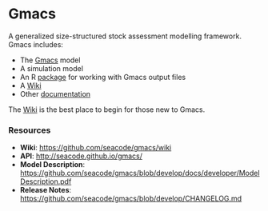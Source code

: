 # Gmacs

A generalized size-structured stock assessment modelling framework. Gmacs includes:

  * The [Gmacs](https://github.com/seacode/gmacs/tree/develop/src) model
  * A simulation model
  * An R [package](https://github.com/seacode/gmacs/tree/develop/gmr) for working with Gmacs output files
  * A [Wiki](https://github.com/seacode/gmacs/wiki)
  * Other [documentation](https://github.com/seacode/gmacs/tree/develop/docs)

The [Wiki](https://github.com/seacode/gmacs/wiki) is the best place to begin for those new to Gmacs.


### Resources
  * **Wiki**: https://github.com/seacode/gmacs/wiki
  * **API**: http://seacode.github.io/gmacs/
  * **Model Description**: https://github.com/seacode/gmacs/blob/develop/docs/developer/ModelDescription.pdf
  * **Release Notes**: https://github.com/seacode/gmacs/blob/develop/CHANGELOG.md
